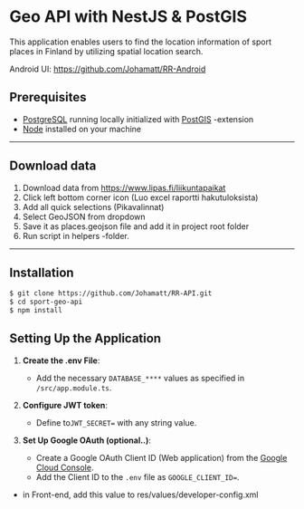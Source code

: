 # Geo API with NestJS & PostGIS
This application enables users to find the location information of sport places in Finland by utilizing spatial location search.

Android UI:
https://github.com/Johamatt/RR-Android

## Prerequisites
- [PostgreSQL] running locally initialized with [PostGIS] -extension
- [Node] installed on your machine

---

## Download data

1. Download data from https://www.lipas.fi/liikuntapaikat
2. Click left bottom corner icon (Luo excel raportti hakutuloksista)
3. Add all quick selections (Pikavalinnat)
4. Select GeoJSON from dropdown
5. Save it as places.geojson file and add it in project root folder
6. Run script in helpers -folder.

---

## Installation

```bash
$ git clone https://github.com/Johamatt/RR-API.git
$ cd sport-geo-api
$ npm install
```

## Setting Up the Application

1. **Create the .env File**:
   - Add the necessary `DATABASE_****` values as specified in `/src/app.module.ts`.

2. **Configure JWT token**:
   - Define to`JWT_SECRET=` with any string value.

3. **Set Up Google OAuth (optional..)**:
   - Create a Google OAuth Client ID (Web application) from the [Google Cloud Console](https://console.cloud.google.com/apis/credentials).
   - Add the Client ID to the `.env` file as `GOOGLE_CLIENT_ID=`.
  - in Front-end, add this value to res/values/developer-config.xml
  

    
   [PostgreSQL]: <https://www.postgresql.org/download/>
   [Node]: <https://nodejs.org/en/download>
   [PostGIS]: <https://postgis.net/documentation/getting_started/#:~:text=CREATE%20EXTENSION%20postgis%3B>
